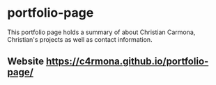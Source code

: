 # portfolio-page

This portfolio page holds a summary of about Christian Carmona, Christian's projects as well as contact information. 

## Website https://c4rmona.github.io/portfolio-page/
